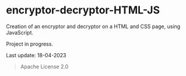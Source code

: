 # encryptor-decryptor-HTML-JS
Creation of an encryptor and decryptor on a HTML and CSS page, using JavaScript.

Project in progress.

Last update: 18-04-2023


>Apache License 2.0
